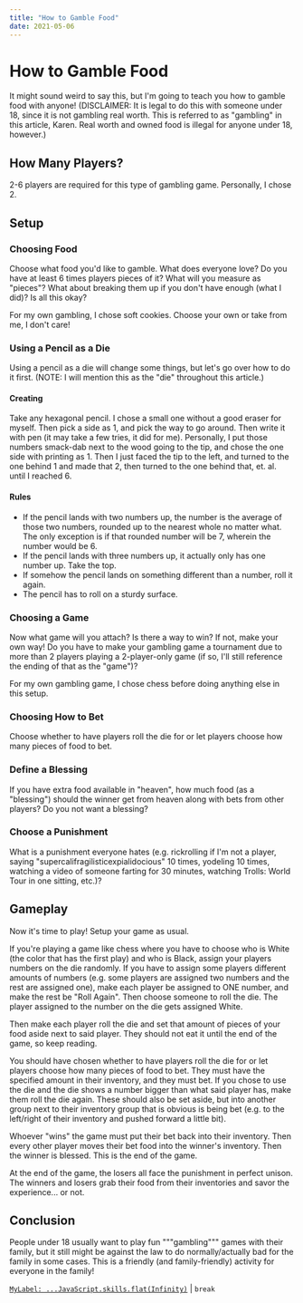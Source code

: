 ```yaml
---
title: "How to Gamble Food"
date: 2021-05-06
---
```


[prev]: https://javascriptlearner815.github.io/blog/2021/05/02/js-flat-spread-label.html

# How to Gamble Food

It might sound weird to say this, but I'm going to teach you how to gamble food with anyone! (DISCLAIMER: It is legal to do this with someone under 18, since it is not gambling real worth. This is referred to as "gambling" in this article, Karen. Real worth and owned food is illegal for anyone under 18, however.)

## How Many Players?

2-6 players are required for this type of gambling game. Personally, I chose 2.

## Setup

### Choosing Food

Choose what food you'd like to gamble. What does everyone love? Do you have at least 6 times players pieces of it? What will you measure as "pieces"? What about breaking them up if you don't have enough (what I did)? Is all this okay?

For my own gambling, I chose soft cookies. Choose your own or take from me, I don't care!

### Using a Pencil as a Die

Using a pencil as a die will change some things, but let's go over how to do it first. (NOTE: I will mention this as the "die" throughout this article.)

#### Creating

Take any hexagonal pencil. I chose a small one without a good eraser for myself. Then pick a side as 1, and pick the way to go around. Then write it with pen (it may take a few tries, it did for me). Personally, I put those numbers smack-dab next to the wood going to the tip, and chose the one side with printing as 1. Then I just faced the tip to the left, and turned to the one behind 1 and made that 2, then turned to the one behind that, et. al. until I reached 6.

#### Rules

- If the pencil lands with two numbers up, the number is the average of those two numbers, rounded up to the nearest whole no matter what. The only exception is if that rounded number will be 7, wherein the number would be 6.
- If the pencil lands with three numbers up, it actually only has one number up. Take the top.
- If somehow the pencil lands on something different than a number, roll it again.
- The pencil has to roll on a sturdy surface.

### Choosing a Game

Now what game will you attach? Is there a way to win? If not, make your own way! Do you have to make your gambling game a tournament due to more than 2 players playing a 2-player-only game (if so, I'll still reference the ending of that as the "game")?

For my own gambling game, I chose chess before doing anything else in this setup.

### Choosing How to Bet

Choose whether to have players roll the die for or let players choose how many pieces of food to bet.

### Define a Blessing

If you have extra food available in "heaven", how much food (as a "blessing") should the winner get from heaven along with bets from other players? Do you not want a blessing?

### Choose a Punishment

What is a punishment everyone hates (e.g. rickrolling if I'm not a player, saying "supercalifragilisticexpialidocious" 10 times, yodeling 10 times, watching a video of someone farting for 30 minutes, watching Trolls: World Tour in one sitting, etc.)?

## Gameplay

Now it's time to play! Setup your game as usual.

If you're playing a game like chess where you have to choose who is White (the color that has the first play) and who is Black, assign your players numbers on the die randomly. If you have to assign some players different amounts of numbers (e.g. some players are assigned two numbers and the rest are assigned one), make each player be assigned to ONE number, and make the rest be "Roll Again". Then choose someone to roll the die. The player assigned to the number on the die gets assigned White.

Then make each player roll the die and set that amount of pieces of your food aside next to said player. They should not eat it until the end of the game, so keep reading.

You should have chosen whether to have players roll the die for or let players choose how many pieces of food to bet. They must have the specified amount in their inventory, and they must bet. If you chose to use the die and the die shows a number bigger than what said player has, make them roll the die again. These should also be set aside, but into another group next to their inventory group that is obvious is being bet (e.g. to the left/right of their inventory and pushed forward a little bit).

Whoever "wins" the game must put their bet back into their inventory. Then every other player moves their bet food into the winner's inventory. Then the winner is blessed. This is the end of the game.

At the end of the game, the losers all face the punishment in perfect unison. The winners and losers grab their food from their inventories and savor the experience... or not.

## Conclusion

People under 18 usually want to play fun """gambling""" games with their family, but it still might be against the law to do normally/actually bad for the family in some cases. This is a friendly (and family-friendly) activity for everyone in the family!

[`MyLabel: ...JavaScript.skills.flat(Infinity)`][prev] | `break`

